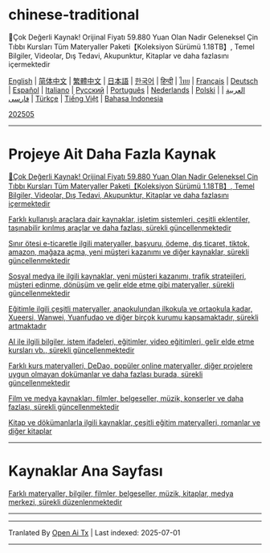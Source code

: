 # chinese-traditional
🎁Çok Değerli Kaynak! Orijinal Fiyatı 59.880 Yuan Olan Nadir Geleneksel Çin Tıbbı Kursları Tüm Materyaller Paketi【Koleksiyon Sürümü 1.18TB】, Temel Bilgiler, Videolar, Dış Tedavi, Akupunktur, Kitaplar ve daha fazlasını içermektedir

[English](https://openaitx.github.io/view.html?user=mswnlz&project=chinese-traditional&lang=en) | [简体中文](https://openaitx.github.io/view.html?user=mswnlz&project=chinese-traditional&lang=zh-CN) | [繁體中文](https://openaitx.github.io/view.html?user=mswnlz&project=chinese-traditional&lang=zh-TW) | [日本語](https://openaitx.github.io/view.html?user=mswnlz&project=chinese-traditional&lang=ja) | [한국어](https://openaitx.github.io/view.html?user=mswnlz&project=chinese-traditional&lang=ko) | [हिन्दी](https://openaitx.github.io/view.html?user=mswnlz&project=chinese-traditional&lang=hi) | [ไทย](https://openaitx.github.io/view.html?user=mswnlz&project=chinese-traditional&lang=th) | [Français](https://openaitx.github.io/view.html?user=mswnlz&project=chinese-traditional&lang=fr) | [Deutsch](https://openaitx.github.io/view.html?user=mswnlz&project=chinese-traditional&lang=de) | [Español](https://openaitx.github.io/view.html?user=mswnlz&project=chinese-traditional&lang=es) | [Italiano](https://openaitx.github.io/view.html?user=mswnlz&project=chinese-traditional&lang=it) | [Русский](https://openaitx.github.io/view.html?user=mswnlz&project=chinese-traditional&lang=ru) | [Português](https://openaitx.github.io/view.html?user=mswnlz&project=chinese-traditional&lang=pt) | [Nederlands](https://openaitx.github.io/view.html?user=mswnlz&project=chinese-traditional&lang=nl) | [Polski](https://openaitx.github.io/view.html?user=mswnlz&project=chinese-traditional&lang=pl) | [العربية](https://openaitx.github.io/view.html?user=mswnlz&project=chinese-traditional&lang=ar) | [فارسی](https://openaitx.github.io/view.html?user=mswnlz&project=chinese-traditional&lang=fa) | [Türkçe](https://openaitx.github.io/view.html?user=mswnlz&project=chinese-traditional&lang=tr) | [Tiếng Việt](https://openaitx.github.io/view.html?user=mswnlz&project=chinese-traditional&lang=vi) | [Bahasa Indonesia](https://openaitx.github.io/view.html?user=mswnlz&project=chinese-traditional&lang=id)

[202505](https://raw.githubusercontent.com/mswnlz/chinese-traditional/main/202505.md)


---------------
# Projeye Ait Daha Fazla Kaynak

[🎁Çok Değerli Kaynak! Orijinal Fiyatı 59.880 Yuan Olan Nadir Geleneksel Çin Tıbbı Kursları Tüm Materyaller Paketi【Koleksiyon Sürümü 1.18TB】, Temel Bilgiler, Videolar, Dış Tedavi, Akupunktur, Kitaplar ve daha fazlasını içermektedir](https://github.com/mswnlz/chinese-traditional)

[Farklı kullanışlı araçlara dair kaynaklar, işletim sistemleri, çeşitli eklentiler, taşınabilir kırılmış araçlar ve daha fazlası, sürekli güncellenmektedir](https://github.com/mswnlz/tools)

[Sınır ötesi e-ticaretle ilgili materyaller, başvuru, ödeme, dış ticaret, tiktok, amazon, mağaza açma, yeni müşteri kazanımı ve diğer kaynaklar, sürekli güncellenmektedir](https://github.com/mswnlz/cross-border)

[Sosyal medya ile ilgili kaynaklar, yeni müşteri kazanımı, trafik stratejileri, müşteri edinme, dönüşüm ve gelir elde etme gibi materyaller, sürekli güncellenmektedir](https://github.com/mswnlz/self-media)

[Eğitimle ilgili çeşitli materyaller, anaokulundan ilkokula ve ortaokula kadar, Xueersi, Wanwei, Yuanfudao ve diğer birçok kurumu kapsamaktadır, sürekli artmaktadır](https://github.com/mswnlz/edu-knowlege)

[AI ile ilgili bilgiler, istem ifadeleri, eğitimler, video eğitimleri, gelir elde etme kursları vb., sürekli güncellenmektedir](https://github.com/mswnlz/AIknowledge)

[Farklı kurs materyalleri, DeDao, popüler online materyaller, diğer projelere uygun olmayan dokümanlar ve daha fazlası burada, sürekli güncellenmektedir](https://github.com/mswnlz/curriculum)

[Film ve medya kaynakları, filmler, belgeseller, müzik, konserler ve daha fazlası, sürekli güncellenmektedir](https://github.com/mswnlz/movies)

[Kitap ve dökümanlarla ilgili kaynaklar, çeşitli eğitim materyalleri, romanlar ve diğer kitaplar](https://github.com/mswnlz/book)


---------------

# Kaynaklar Ana Sayfası
[Farklı materyaller, bilgiler, filmler, belgeseller, müzik, kitaplar, medya merkezi, sürekli düzenlenmektedir](https://github.com/mswnlz)

---------------



---

Tranlated By [Open Ai Tx](https://github.com/OpenAiTx/OpenAiTx) | Last indexed: 2025-07-01

---
